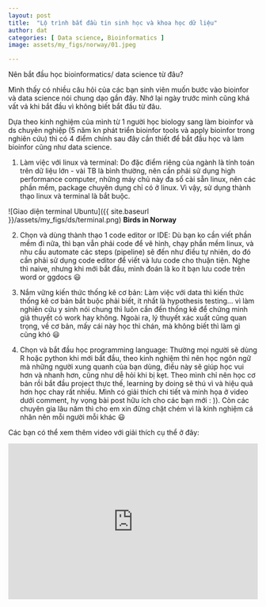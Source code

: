 ```yaml
---
layout: post
title:  "Lộ trình bắt đầu tin sinh học và khoa học dữ liệu"
author: dat
categories: [ Data science, Bioinformatics ]
image: assets/my_figs/norway/01.jpeg

---
```

Nên bắt đầu học bioinformatics/ data science từ đâu?


Mình thấy có nhiều câu hỏi của các bạn sinh viên muốn bước vào bioinfor và data science nói chung dạo gần đây. Nhớ lại ngày trước mình cũng khá vất vả khi bắt đầu vì không biết bắt đầu từ đâu.

Dựa theo kinh nghiệm của mình từ 1 người học biology sang làm bioinfor và ds chuyên nghiệp (5 năm kn phát triển bioinfor tools và apply bioinfor trong nghiên cứu) thì có 4 điểm chính sau đây cần thiết để bắt đầu học và làm bioinfor cũng như data science.

1. Làm việc với linux và terminal:
Do đặc điểm riêng của ngành là tính toán trên dữ liệu lớn - vài TB là bình thường, nên cần phải sử dụng high performance computer, những máy chủ này đa số cài sẵn linux, nên các phần mềm, package chuyên dụng chỉ có ở linux. Vì vậy, sử dụng thành thạo linux và terminal là bắt buộc.

![Giao diện terminal Ubuntu]({{ site.baseurl }}/assets/my_figs/ds/terminal.png)
__Birds in Norway__

2. Chọn và dùng thành thạo 1 code editor or IDE:
Dù bạn ko cần viết phần mềm đi nữa, thì bạn vẫn phải code để vẽ hình, chạy phần mềm linux, và nhu cầu automate các steps (pipeline) sẽ đến như điều tự nhiên, do đó cần phải sử dụng code editor để viết và lưu code cho thuận tiện. Nghe thì naive, nhưng khi mới bắt đầu, mình đoán là ko ít bạn lưu code trên word or ggdocs 😃

3. Nắm vững kiến thức thống kê cơ bản:
Làm việc với data thì kiến thức thống kê cơ bản bắt buộc phải biết, ít nhất là hypothesis testing... vì làm nghiên cứu y sinh nói chung thì luôn cần đến thống kê để chứng minh giả thuyết có work hay không. Ngoài ra, lý thuyết xác xuất cũng quan trọng, về cơ bản, mấy cái này học thì chán, mà không biết thì làm gì cũng khó 😃



4. Chọn và bắt đầu học programming language:
Thường mọi người sẽ dùng R hoặc python khi mới bắt đầu, theo kinh nghiệm thì nên học ngôn ngữ mà những người xung quanh của bạn dùng, điều này sẽ giúp học vui hơn và nhanh hơn, cũng như dễ hỏi khi bị kẹt. Theo mình chỉ nên học cơ bản rồi bắt đầu project thực thế, learning by doing sẽ thú vì và hiệu quả hơn học chay rất nhiều.
Mình có giải thích chi tiết và minh họa ở video dưới comment, hy vọng bài post hữu ích cho các bạn mới : )). Còn các chuyên gia lâu năm thì cho em xin đừng chặt chém vì là kinh nghiệm cá nhân nên mỗi người mỗi khác 😃


Các bạn có thể xem thêm video với giải thích cụ thể ở đây:

<p><iframe style="width:100%;" height="315" src="https://www.youtube.com/embed/NbjZwY2MHqc?rel=0" frameborder="0" allowfullscreen></iframe></p>

